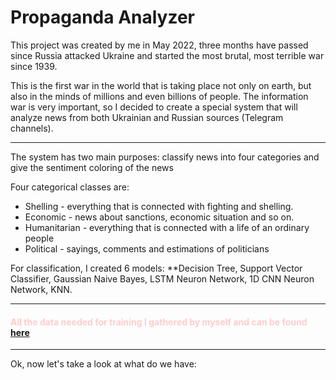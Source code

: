 # Propaganda Analyzer

This project was created by me in May 2022, three months have passed since Russia attacked Ukraine and started the most brutal, most terrible war since 1939.

This is the first war in the world that is taking place not only on earth, but also in the minds of millions and even billions of people.
The information war is very important, so I decided to create a special system that will analyze news from both Ukrainian and Russian sources (Telegram channels).

----------------------------------------

The system has two main purposes: classify news into four categories and give the sentiment coloring of the news

Four categorical classes are:   
        
* Shelling - everything that is connected with fighting and shelling.
* Economic - news about sanctions, economic situation and so on.
* Humanitarian - everything that is connected with a life of an ordinary people
* Political - sayings, comments and estimations of politicians

For classification, I created 6 models: **Decision Tree, Support Vector Classifier, Gaussian Naive Bayes, LSTM Neuron Network, 1D CNN Neuron Network, KNN.

-----------------------

<b><h4 style="color:#fcc">All the data needed for training I gathered by myself and can be found <a href="https://github.com/kinfi4/Telegram-News-Analyzer/blob/master/src/data/training-data/news-for-training.csv">here</a></h4></b>

-------------------------------------

Ok, now let's take a look at what do we have:

